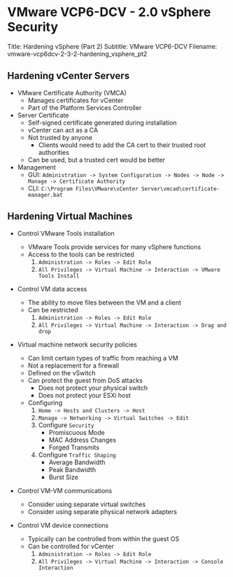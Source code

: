 VMware VCP6-DCV - 2.0 vSphere Security
============================================================

Title: Hardening vSphere (Part 2)
Subtitle: VMware VCP6-DCV
Filename: vmware-vcp6dcv-2-3-2-hardening_vsphere_pt2

Hardening vCenter Servers
------------------------------------------------------------

* VMware Certificate Authority (VMCA)
	+ Manages certificates for vCenter
	+ Part of the Platform Services Controller
* Server Certificate
	+ Self-signed certificate generated during installation
	+ vCenter can act as a CA
	+ Not trusted by anyone
		- Clients would need to add the CA cert to their 
		  trusted root authorities
	+ Can be used, but a trusted cert would be better
* Management
	+ GUI: `Administration -> System Configuration -> Nodes -> Node -> Manage -> Certificate Authority`
	+ CLI: `C:\Program Files\VMware\vCenter Server\vmcad\certificate-manager.bat`

Hardening Virtual Machines
------------------------------------------------------------

+ Control VMware Tools installation
	- VMware Tools provide services for many vSphere functions
	- Access to the tools can be restricted
		1. `Administration -> Roles -> Edit Role`
		2. `All Privileges -> Virtual Machine -> Interaction -> VMware Tools Install`

+ Control VM data access
	- The ability to move files between the VM and a client
	- Can be restricted
		1. `Administration -> Roles -> Edit Role`
		2. `All Privileges -> Virtual Machine -> Interaction -> Drag and drop`

+ Virtual machine network security policies
	- Can limit certain types of traffic from reaching a VM
	- Not a replacement for a firewall
	- Defined on the vSwitch
	- Can protect the guest from DoS attacks
		+ Does not protect your physical switch
		+ Does not protect your ESXi host
	- Configuring
		1. `Home -> Hosts and Clusters -> Host`
		2. `Manage -> Networking -> Virtual Switches -> Edit`
		3. Configure `Security`
			- Promiscuous Mode
			- MAC Address Changes
			- Forged Transmits
		4. Configure `Traffic Shaping`
			- Average Bandwidth
			- Peak Bandwidth
			- Burst Size

+ Control VM-VM communications
	- Consider using separate virtual switches
	- Consider using separate physical network adapters

+ Control VM device connections
	- Typically can be controlled from within the guest OS
	- Can be controlled for vCenter
		1. `Administration -> Roles -> Edit Role`
		2. `All Privileges -> Virtual Machine -> Interaction -> Console Interaction`


